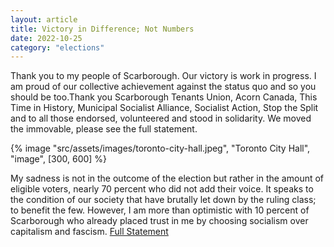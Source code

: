 ```yaml
---
layout: article
title: Victory in Difference; Not Numbers
date: 2022-10-25
category: "elections"
---
```


Thank you to my people of Scarborough. Our victory is work in progress. I am proud of our collective achievement against the status quo and so you should be too.Thank you Scarborough Tenants Union, Acorn Canada, This Time in History, Municipal Socialist Alliance, Socialist Action, Stop the Split and to all those endorsed, volunteered and stood in solidarity. We moved the immovable, please see the full statement.

<!-- excerpt -->

{% image "src/assets/images/toronto-city-hall.jpeg", "Toronto City Hall", "image", [300, 600] %}

My sadness is not in the outcome of the election but rather in the amount of eligible voters, nearly 70 percent who did not add their voice. It speaks to the condition of our society that have brutally let down by the ruling class; to benefit the few. However, I am more than optimistic with 10 percent of Scarborough who already placed trust in me by choosing socialism over capitalism and fascism. [Full Statement](https://github.com/kiri-vadivelu/project-108/blob/main/src/statement-kiri-vadivelu.pdf)
